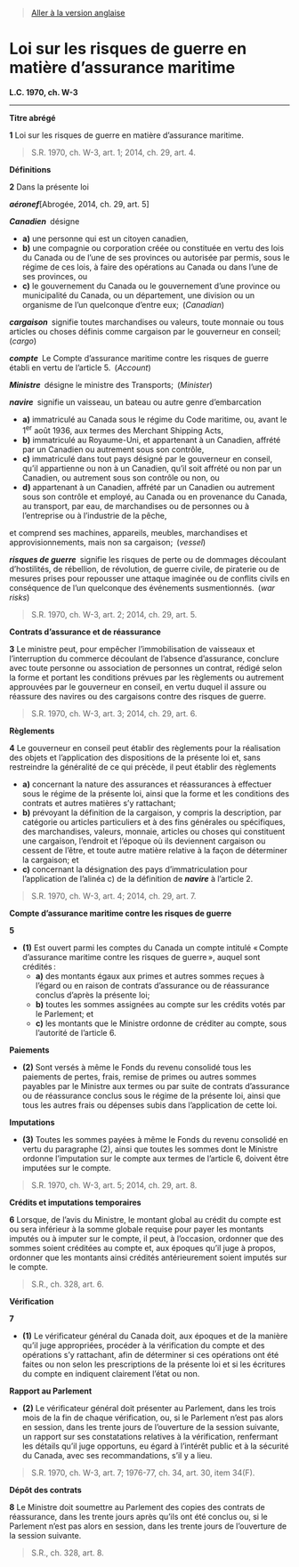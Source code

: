 > [Aller à la version anglaise](/en/Acts/Statutes%20of%20Canada/1970/c.%20W-3.md)

# Loi sur les risques de guerre en matière d’assurance maritime

**L.C. 1970, ch. W-3**


----------



**Titre abrégé**

**1** Loi sur les risques de guerre en matière d’assurance maritime.
> S.R. 1970, ch. W-3, art. 1; 2014, ch. 29, art. 4.





**Définitions**

**2** Dans la présente loi

***aéronef***[Abrogée, 2014, ch. 29, art. 5]

***Canadien*** désigne
- **a)** une personne qui est un citoyen canadien,
- **b)** une compagnie ou corporation créée ou constituée en vertu des lois du Canada ou de l’une de ses provinces ou autorisée par permis, sous le régime de ces lois, à faire des opérations au Canada ou dans l’une de ses provinces, ou
- **c)** le gouvernement du Canada ou le gouvernement d’une province ou municipalité du Canada, ou un département, une division ou un organisme de l’un quelconque d’entre eux; (*Canadian*)

***cargaison*** signifie toutes marchandises ou valeurs, toute monnaie ou tous articles ou choses définis comme cargaison par le gouverneur en conseil; (*cargo*)

***compte*** Le Compte d’assurance maritime contre les risques de guerre établi en vertu de l’article 5. (*Account*)

***Ministre*** désigne le ministre des Transports; (*Minister*)

***navire*** signifie un vaisseau, un bateau ou autre genre d’embarcation
- **a)** immatriculé au Canada sous le régime du Code maritime, ou, avant le 1<sup>er</sup> août 1936, aux termes des Merchant Shipping Acts,
- **b)** immatriculé au Royaume-Uni, et appartenant à un Canadien, affrété par un Canadien ou autrement sous son contrôle,
- **c)** immatriculé dans tout pays désigné par le gouverneur en conseil, qu’il appartienne ou non à un Canadien, qu’il soit affrété ou non par un Canadien, ou autrement sous son contrôle ou non, ou
- **d)** appartenant à un Canadien, affrété par un Canadien ou autrement sous son contrôle et employé, au Canada ou en provenance du Canada, au transport, par eau, de marchandises ou de personnes ou à l’entreprise ou à l’industrie de la pêche,

et comprend ses machines, appareils, meubles, marchandises et approvisionnements, mais non sa cargaison; (*vessel*)

***risques de guerre*** signifie les risques de perte ou de dommages découlant d’hostilités, de rébellion, de révolution, de guerre civile, de piraterie ou de mesures prises pour repousser une attaque imaginée ou de conflits civils en conséquence de l’un quelconque des événements susmentionnés. (*war risks*)
> S.R. 1970, ch. W-3, art. 2; 2014, ch. 29, art. 5.





**Contrats d’assurance et de réassurance**

**3** Le ministre peut, pour empêcher l’immobilisation de vaisseaux et l’interruption du commerce découlant de l’absence d’assurance, conclure avec toute personne ou association de personnes un contrat, rédigé selon la forme et portant les conditions prévues par les règlements ou autrement approuvées par le gouverneur en conseil, en vertu duquel il assure ou réassure des navires ou des cargaisons contre des risques de guerre.
> S.R. 1970, ch. W-3, art. 3; 2014, ch. 29, art. 6.





**Règlements**

**4** Le gouverneur en conseil peut établir des règlements pour la réalisation des objets et l’application des dispositions de la présente loi et, sans restreindre la généralité de ce qui précède, il peut établir des règlements
- **a)** concernant la nature des assurances et réassurances à effectuer sous le régime de la présente loi, ainsi que la forme et les conditions des contrats et autres matières s’y rattachant;
- **b)** prévoyant la définition de la cargaison, y compris la description, par catégorie ou articles particuliers et à des fins générales ou spécifiques, des marchandises, valeurs, monnaie, articles ou choses qui constituent une cargaison, l’endroit et l’époque où ils deviennent cargaison ou cessent de l’être, et toute autre matière relative à la façon de déterminer la cargaison; et
- **c)** concernant la désignation des pays d’immatriculation pour l’application de l’alinéa c) de la définition de ***navire*** à l’article 2.
> S.R. 1970, ch. W-3, art. 4; 2014, ch. 29, art. 7.





**Compte d’assurance maritime contre les risques de guerre**

**5** 

- **(1)** Est ouvert parmi les comptes du Canada un compte intitulé « Compte d’assurance maritime contre les risques de guerre », auquel sont crédités :
	- **a)** des montants égaux aux primes et autres sommes reçues à l’égard ou en raison de contrats d’assurance ou de réassurance conclus d’après la présente loi;
	- **b)** toutes les sommes assignées au compte sur les crédits votés par le Parlement; et
	- **c)** les montants que le Ministre ordonne de créditer au compte, sous l’autorité de l’article 6.

**Paiements**

- **(2)** Sont versés à même le Fonds du revenu consolidé tous les paiements de pertes, frais, remise de primes ou autres sommes payables par le Ministre aux termes ou par suite de contrats d’assurance ou de réassurance conclus sous le régime de la présente loi, ainsi que tous les autres frais ou dépenses subis dans l’application de cette loi.

**Imputations**

- **(3)** Toutes les sommes payées à même le Fonds du revenu consolidé en vertu du paragraphe (2), ainsi que toutes les sommes dont le Ministre ordonne l’imputation sur le compte aux termes de l’article 6, doivent être imputées sur le compte.
> S.R. 1970, ch. W-3, art. 5; 2014, ch. 29, art. 8.





**Crédits et imputations temporaires**

**6** Lorsque, de l’avis du Ministre, le montant global au crédit du compte est ou sera inférieur à la somme globale requise pour payer les montants imputés ou à imputer sur le compte, il peut, à l’occasion, ordonner que des sommes soient créditées au compte et, aux époques qu’il juge à propos, ordonner que les montants ainsi crédités antérieurement soient imputés sur le compte.
> S.R., ch. 328, art. 6.





**Vérification**

**7** 

- **(1)** Le vérificateur général du Canada doit, aux époques et de la manière qu’il juge appropriées, procéder à la vérification du compte et des opérations s’y rattachant, afin de déterminer si ces opérations ont été faites ou non selon les prescriptions de la présente loi et si les écritures du compte en indiquent clairement l’état ou non.

**Rapport au Parlement**

- **(2)** Le vérificateur général doit présenter au Parlement, dans les trois mois de la fin de chaque vérification, ou, si le Parlement n’est pas alors en session, dans les trente jours de l’ouverture de la session suivante, un rapport sur ses constatations relatives à la vérification, renfermant les détails qu’il juge opportuns, eu égard à l’intérêt public et à la sécurité du Canada, avec ses recommandations, s’il y a lieu.
> S.R. 1970, ch. W-3, art. 7; 1976-77, ch. 34, art. 30, item 34(F).





**Dépôt des contrats**

**8** Le Ministre doit soumettre au Parlement des copies des contrats de réassurance, dans les trente jours après qu’ils ont été conclus ou, si le Parlement n’est pas alors en session, dans les trente jours de l’ouverture de la session suivante.
> S.R., ch. 328, art. 8.



